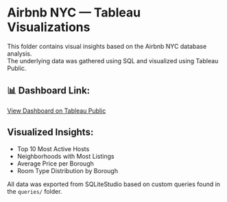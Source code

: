 # Airbnb NYC — Tableau Visualizations

This folder contains visual insights based on the Airbnb NYC database analysis.  
The underlying data was gathered using SQL and visualized using Tableau Public.

## 📊 Dashboard Link:
[View Dashboard on Tableau Public](https://public.tableau.com/app/profile/benjamin.munson/viz/AirbnbNYC2019Analysis_17502433522560/AirbnbNYC2019Analysis)

## Visualized Insights:
- Top 10 Most Active Hosts  
- Neighborhoods with Most Listings  
- Average Price per Borough  
- Room Type Distribution by Borough

All data was exported from SQLiteStudio based on custom queries found in the `queries/` folder.
